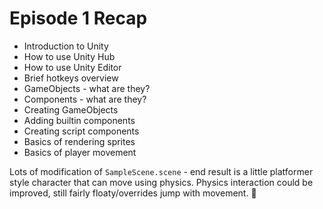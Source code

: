 # Episode 1 Recap

+ Introduction to Unity
+ How to use Unity Hub
+ How to use Unity Editor
+ Brief hotkeys overview
+ GameObjects - what are they?
+ Components - what are they?
+ Creating GameObjects
+ Adding builtin components
+ Creating script components
+ Basics of rendering sprites
+ Basics of player movement

Lots of modification of `SampleScene.scene` - end result is a little platformer style character that can move using physics.
Physics interaction could be improved, still fairly floaty/overrides jump with movement. :rocket:
